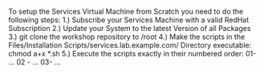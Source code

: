 To setup the Services Virtual Machine from Scratch you need to do the following steps:
1.) Subscribe your Services Machine with a valid RedHat Subscription
2.) Update your System to the latest Version of all Packages
3.) git clone the workshop repository to /root
4.) Make the scripts in the Files/Installation Scripts/services.lab.example.com/ Directory executable: chmod a+x *.sh
5.) Execute the scripts exactly in their numbered order: 01- ... 02 - ... 03- ...


